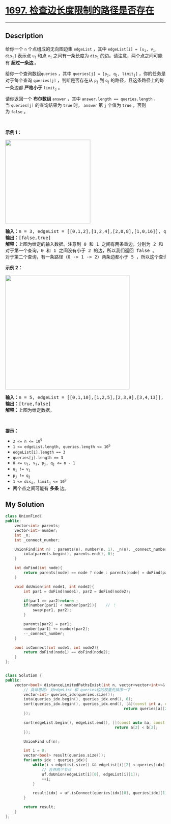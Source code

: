 # [1697. 检查边长度限制的路径是否存在](https://leetcode-cn.com/problems/checking-existence-of-edge-length-limited-paths/)

---

## Description

<section>
<p>给你一个 <code>n</code>&nbsp;个点组成的无向图边集&nbsp;<code>edgeList</code>&nbsp;，其中&nbsp;<code>edgeList[i] = [u<sub>i</sub>, v<sub>i</sub>, dis<sub>i</sub>]</code>&nbsp;表示点&nbsp;<code>u<sub>i</sub></code> 和点&nbsp;<code>v<sub>i</sub></code>&nbsp;之间有一条长度为&nbsp;<code>dis<sub>i</sub></code>&nbsp;的边。请注意，两个点之间可能有 <strong>超过一条边&nbsp;</strong>。</p>
<p>给你一个查询数组<code>queries</code>&nbsp;，其中&nbsp;<code>queries[j] = [p<sub>j</sub>, q<sub>j</sub>, limit<sub>j</sub>]</code>&nbsp;，你的任务是对于每个查询&nbsp;<code>queries[j]</code>&nbsp;，判断是否存在从&nbsp;<code>p<sub>j</sub></code>&nbsp;到&nbsp;<code>q<sub>j</sub></code><sub>&nbsp;</sub>的路径，且这条路径上的每一条边都 <strong>严格小于</strong>&nbsp;<code>limit<sub>j</sub></code>&nbsp;。</p>
<p>请你返回一个 <b>布尔数组</b><em>&nbsp;</em><code>answer</code><em>&nbsp;</em>，其中<em>&nbsp;</em><code>answer.length == queries.length</code>&nbsp;，当&nbsp;<code>queries[j]</code>&nbsp;的查询结果为&nbsp;<code>true</code>&nbsp;时，&nbsp;<code>answer</code> 第<em>&nbsp;</em><code>j</code>&nbsp;个值为<em>&nbsp;</em><code>true</code><em>&nbsp;</em>，否则为&nbsp;<code>false</code>&nbsp;。</p>
<p>&nbsp;</p>
<p><strong>示例 1：</strong></p>
<img style="width: 267px; height: 262px;" src="https://assets.leetcode-cn.com/aliyun-lc-upload/uploads/2020/12/19/h.png" alt="">
<pre><b>输入：</b>n = 3, edgeList = [[0,1,2],[1,2,4],[2,0,8],[1,0,16]], queries = [[0,1,2],[0,2,5]]
<b>输出：</b>[false,true]
<b>解释：</b>上图为给定的输入数据。注意到 0 和 1 之间有两条重边，分别为 2 和 16 。
对于第一个查询，0 和 1 之间没有小于 2 的边，所以我们返回 false 。
对于第二个查询，有一条路径（0 -&gt; 1 -&gt; 2）两条边都小于 5 ，所以这个查询我们返回 true 。
</pre>
<p><strong>示例 2：</strong></p>
<img style="width: 390px; height: 358px;" src="https://assets.leetcode-cn.com/aliyun-lc-upload/uploads/2020/12/19/q.png" alt="">
<pre><b>输入：</b>n = 5, edgeList = [[0,1,10],[1,2,5],[2,3,9],[3,4,13]], queries = [[0,4,14],[1,4,13]]
<b>输出：</b>[true,false]
<b>解释：</b>上图为给定数据。
</pre>
<p>&nbsp;</p>
<p><strong>提示：</strong></p>
<ul>
	<li><code>2 &lt;= n &lt;= 10<sup>5</sup></code></li>
	<li><code>1 &lt;= edgeList.length, queries.length &lt;= 10<sup>5</sup></code></li>
	<li><code>edgeList[i].length == 3</code></li>
	<li><code>queries[j].length == 3</code></li>
	<li><code>0 &lt;= u<sub>i</sub>, v<sub>i</sub>, p<sub>j</sub>, q<sub>j</sub> &lt;= n - 1</code></li>
	<li><code>u<sub>i</sub> != v<sub>i</sub></code></li>
	<li><code>p<sub>j</sub> != q<sub>j</sub></code></li>
	<li><code>1 &lt;= dis<sub>i</sub>, limit<sub>j</sub> &lt;= 10<sup>9</sup></code></li>
	<li>两个点之间可能有 <strong>多条</strong>&nbsp;边。</li>
</ul>
</section>

## My Solution

```cpp
class UnionFind{
public:
    vector<int> parents;
    vector<int> number;
    int _n;
    int _connect_number;

    UnionFind(int n) : parents(n), number(n, 1), _n(n), _connect_number(n){
        iota(parents.begin(), parents.end(), 0);
    }

    int doFind(int node){
        return parents[node] == node ? node : parents[node] = doFind(parents[node]);
    }

    void doUnion(int node1, int node2){
        int par1 = doFind(node1), par2 = doFind(node2);

        if(par1 == par2)return ;
        if(number[par1] < number[par2]){    // ！
            swap(par1, par2);
        }

        parents[par2] = par1;
        number[par1] += number[par2];
        --_connect_number;
    }

    bool isConnect(int node1, int node2){
        return doFind(node1) == doFind(node2);
    }
};


class Solution {
public:
    vector<bool> distanceLimitedPathsExist(int n, vector<vector<int>>& edgeList, vector<vector<int>>& queries) {
        // 具体思路: 对edgeList 和 queries边的权重先排序一下
        vector<int> queries_idx(queries.size());
        iota(queries_idx.begin(), queries_idx.end(), 0);
        sort(queries_idx.begin(), queries_idx.end(), [&](const int a, const int b){
                                                    return queries[a][2] < queries[b][2];                                            
        });

        sort(edgeList.begin(), edgeList.end(), [](const auto &a, const auto &b){
                                                return a[2] < b[2];
        });

        UnionFind uf(n);

        int i = 0;
        vector<bool> result(queries.size());
        for(auto idx : queries_idx){
            while(i < edgeList.size() && edgeList[i][2] < queries[idx][2]){
                // 合并两个节点
                uf.doUnion(edgeList[i][0], edgeList[i][1]);
                ++i;
            }

            result[idx] = uf.isConnect(queries[idx][0], queries[idx][1]);
        }

        return result;
    }
};
```